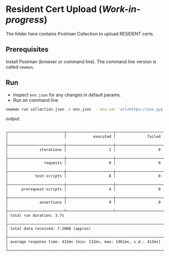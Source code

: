 # Resident Cert Upload (_Work-in-progress_)

The folder here contains Postman Collection to upload RESIDENT certs.

## Prerequisites
Install Postman (browser or command line).  The command line version is called `newman`.

## Run
* Inspect `env.json` for any changes in default params.
* Run on command line
```sh
newman run collection.json -e env.json  --env-var 'url=https://xxx.yyy.zzz' --env-var 'admin-client-secret=xxxxxxxxxxxx'
```

output:

```

┌─────────────────────────┬─────────────────────┬─────────────────────┐
│                         │            executed │              failed │
├─────────────────────────┼─────────────────────┼─────────────────────┤
│              iterations │                   1 │                   0 │
├─────────────────────────┼─────────────────────┼─────────────────────┤
│                requests │                   8 │                   0 │
├─────────────────────────┼─────────────────────┼─────────────────────┤
│            test-scripts │                   8 │                   0 │
├─────────────────────────┼─────────────────────┼─────────────────────┤
│      prerequest-scripts │                   4 │                   0 │
├─────────────────────────┼─────────────────────┼─────────────────────┤
│              assertions │                   9 │                   0 │
├─────────────────────────┴─────────────────────┴─────────────────────┤
│ total run duration: 3.7s                                            │
├─────────────────────────────────────────────────────────────────────┤
│ total data received: 7.16KB (approx)                                │
├─────────────────────────────────────────────────────────────────────┤
│ average response time: 432ms [min: 112ms, max: 1461ms, s.d.: 413ms] │
└─────────────────────────────────────────────────────────────────────┘

```
